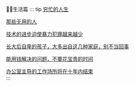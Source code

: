 👨‍✈️生活篇
::: tip
[穷忙的人生](/exist/poorBusy)<br/>

[那些无用的人](/exist/useLess)<br/>

[技术的进步迫使暴力犯罪越来越少](/exist/tecProgress)<br/>

[长大后自卑的孩子，大多出自这几种家庭，别不当回事](/exist/homeEducation)<br/>

[能用钱解决的问题，不要花宝贵的时间](/exist/timeAndMoney)<br/>

[办公室主导的工作场所将在十年内结束](/exist/remoteWork)<br/>
:::
